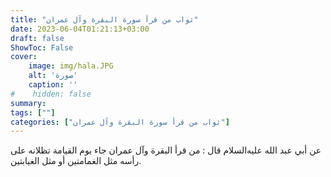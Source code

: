 ```yaml
---
title: "ثواب من قرأ سورة البقرة وآل عمران"
date: 2023-06-04T01:21:13+03:00
draft: false
ShowToc: False
cover:
    image: img/hala.JPG
    alt: 'صورة'
    caption: ''
#    hidden: false
summary: 
tags: [""]
categories: ["ثواب من قرأ سورة البقرة وآل عمران"]
---
```

عن أبي عبد الله عليه‌السلام قال : من قرأ البقرة وآل عمران جاء يوم القيامة تظلانه على رأسه مثل الغمامتين
أو مثل الغيابتين.

